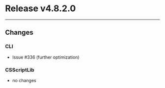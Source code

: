 # Release v4.8.2.0

---

## Changes

### CLI

- Issue #336 (further optimization)

### CSScriptLib
			
- no changes